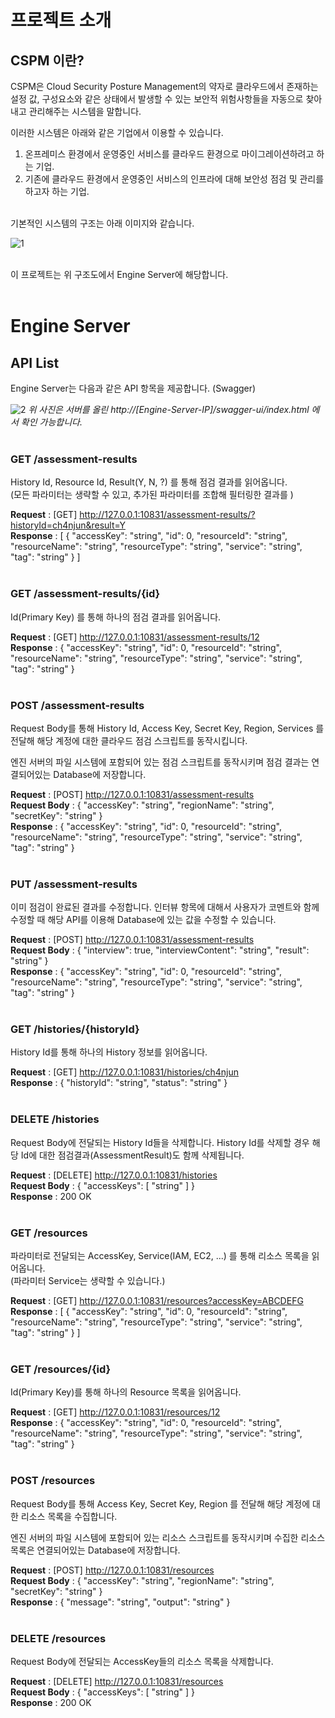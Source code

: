 # 프로젝트 소개
## CSPM 이란?
CSPM은 Cloud Security Posture Management의 약자로 클라우드에서 존재하는 설정 값, 구성요소와 같은 상태에서 발생할 수 있는 보안적 위험사항들을 자동으로 찾아내고 관리해주는 시스템을 말합니다.

이러한 시스템은 아래와 같은 기업에서 이용할 수 있습니다.
1. 온프레미스 환경에서 운영중인 서비스를 클라우드 환경으로 마이그레이션하려고 하는 기업.
1. 기존에 클라우드 환경에서 운영중인 서비스의 인프라에 대해 보안성 점검 및 관리를 하고자 하는 기업.
<br><br>
 
기본적인 시스템의 구조는 아래 이미지와 같습니다.

![1](https://user-images.githubusercontent.com/38906956/120291453-4761b700-c2fe-11eb-859d-a077daf18bc9.png)
<br><br>

이 프로젝트는 위 구조도에서 Engine Server에 해당합니다.
<br><br>

# Engine Server
## API List
Engine Server는 다음과 같은 API 항목을 제공합니다. (Swagger)

![2](https://user-images.githubusercontent.com/38906956/120291856-b93a0080-c2fe-11eb-9c3c-dcd4ddd5a045.png)
<i> 위 사진은 서버를 올린  http://[Engine-Server-IP]/swagger-ui/index.html 에서 확인 가능합니다.</i>
<br><br>

### <b>GET /assessment-results</b>
History Id, Resource Id, Result(Y, N, ?) 를 통해 점검 결과를 읽어옵니다.<br>
(모든 파라미터는 생략할 수 있고, 추가된 파라미터를 조합해 필터링한 결과를 )

<b>Request</b> : [GET] http://127.0.0.1:10831/assessment-results/?historyId=ch4njun&result=Y<br>
<b>Response</b> :
[
  {
    "accessKey": "string",
    "id": 0,
    "resourceId": "string",
    "resourceName": "string",
    "resourceType": "string",
    "service": "string",
    "tag": "string"
  }
]
<br><br>

### <b>GET /assessment-results/{id}</b>
Id(Primary Key) 를 통해 하나의 점검 결과를 읽어옵니다.

<b>Request</b> : [GET] http://127.0.0.1:10831/assessment-results/12<br>
<b>Response</b> :
{
    "accessKey": "string",
    "id": 0,
    "resourceId": "string",
    "resourceName": "string",
    "resourceType": "string",
    "service": "string",
    "tag": "string"
}
<br><br>

### <b>POST /assessment-results</b>
Request Body를 통해 History Id, Access Key, Secret Key, Region, Services 를 전달해 해당 계정에 대한 클라우드 점검 스크립트를 동작시킵니다.

엔진 서버의 파일 시스템에 포함되어 있는 점검 스크립트를 동작시키며 점검 결과는 연결되어있는 Database에 저장합니다.

<b>Request</b> : [POST] http://127.0.0.1:10831/assessment-results<br>
<b>Request Body</b> : 
{
  "accessKey": "string",
  "regionName": "string",
  "secretKey": "string"
}<br>
<b>Response</b> :
{
    "accessKey": "string",
    "id": 0,
    "resourceId": "string",
    "resourceName": "string",
    "resourceType": "string",
    "service": "string",
    "tag": "string"
}
<br><br>

### <b>PUT /assessment-results</b>
이미 점검이 완료된 결과를 수정합니다. 인터뷰 항목에 대해서 사용자가 코멘트와 함께 수정할 때 해당 API를 이용해 Database에 있는 값을 수정할 수 있습니다.

<b>Request</b> : [POST] http://127.0.0.1:10831/assessment-results<br>
<b>Request Body</b> : 
{
  "interview": true,
  "interviewContent": "string",
  "result": "string"
}<br>
<b>Response</b> :
{
  "accessKey": "string",
  "id": 0,
  "resourceId": "string",
  "resourceName": "string",
  "resourceType": "string",
  "service": "string",
  "tag": "string"
}
<br><br>

### <b>GET /histories/{historyId}</b>
History Id를 통해 하나의 History 정보를 읽어옵니다.

<b>Request</b> : [GET] http://127.0.0.1:10831/histories/ch4njun<br>
<b>Response</b> : 
{
  "historyId": "string",
  "status": "string"
}
<br><br>

### <b>DELETE /histories</b>
Request Body에 전달되는 History Id들을 삭제합니다. History Id를 삭제할 경우 해당 Id에 대한 점검결과(AssessmentResult)도 함께 삭제됩니다.

<b>Request</b> : [DELETE] http://127.0.0.1:10831/histories<br>
<b>Request Body</b> : 
{
  "accessKeys": [
    "string"
  ]
}<br>
<b>Response</b> : 200 OK
<br><br>

### <b>GET /resources</b>
파라미터로 전달되는 AccessKey, Service(IAM, EC2, ...) 를 통해 리소스 목록을 읽어옵니다.<br>
(파라미터 Service는 생략할 수 있습니다.)

<b>Request</b> : [GET] http://127.0.0.1:10831/resources?accessKey=ABCDEFG<br>
<b>Response</b> : 
[
  {
    "accessKey": "string",
    "id": 0,
    "resourceId": "string",
    "resourceName": "string",
    "resourceType": "string",
    "service": "string",
    "tag": "string"
  }
]
<br><br>

### <b>GET /resources/{id}</b>
Id(Primary Key)를 통해 하나의 Resource 목록을 읽어옵니다.

<b>Request</b> : [GET] http://127.0.0.1:10831/resources/12<br>
<b>Response</b> : 
{
  "accessKey": "string",
  "id": 0,
  "resourceId": "string",
  "resourceName": "string",
  "resourceType": "string",
  "service": "string",
  "tag": "string"
}
<br><br>

### <b>POST /resources</b>
Request Body를 통해 Access Key, Secret Key, Region 를 전달해 해당 계정에 대한 리소스 목록을 수집합니다.

엔진 서버의 파일 시스템에 포함되어 있는 리소스 스크립트를 동작시키며 수집한 리소스 목록은 연결되어있는 Database에 저장합니다.

<b>Request</b> : [POST] http://127.0.0.1:10831/resources<br>
<b>Request Body</b> : 
{
  "accessKey": "string",
  "regionName": "string",
  "secretKey": "string"
}<br>
<b>Response</b> : 
{
  "message": "string",
  "output": "string"
}
<br><br>

### <b>DELETE /resources</b>
Request Body에 전달되는 AccessKey들의 리소스 목록을 삭제합니다.

<b>Request</b> : [DELETE] http://127.0.0.1:10831/resources<br>
<b>Request Body</b> : 
{
  "accessKeys": [
    "string"
  ]
}<br>
<b>Response</b> : 200 OK
<br><br>

